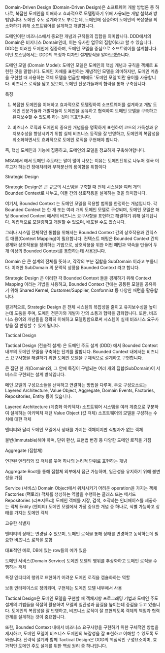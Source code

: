 Domain-Driven Design (Domain-Driven Design)은 소프트웨어 개발 방법론 중 하나로, 복잡한 도메인을 이해하고 효과적으로 모델링하기 위해 사용되는 개발 철학과 방법입니다. 도메인 주도 설계라고도 부르는데, 도메인에 집중하며 도메인의 복잡성을 최소화하기 위해 소프트웨어를 설계하고 개발합니다.

도메인이란 비즈니스에서 중요한 개념과 규칙들의 집합을 의미합니다. DDD에서의 Domain은 비지니스 Domain인데, 이는 유사한 업무의 집합이라고 할 수 있습니다. DDD는 이러한 도메인에 집중하며, 도메인 모델을 중심으로 소프트웨어를 설계합니다. 이번 포스팅에서는 DDD의 특징과 디자인 설계방식을 알아보겠습니다.

도메인 모델 (Domain Model):
도메인 모델은 도메인의 핵심 개념과 규칙을 객체로 표현한 것을 말합니다. 도메인 자체를 표현하는 개념적인 모델을 의미하지만, 도메인 계층을 구현할 때 사용하는 객체 모델을 언급할 때에도 '도메인 모델'이란 용어를 사용합니다. 비즈니스 로직을 담고 있으며, 도메인 전문가들과의 협력을 통해 구축됩니다.

특징

1. 복잡한 도메인을 이해하고 효과적으로 모델링하여 소프트웨어를 설계하고 개발
   도메인 전문가들과 개발자들이 도메인을 공유하고 협력하여 도메인 모델을 구축하고 유지보수할 수 있도록 하는 것이 목표입니다.

2. 비즈니스 로직과 도메인의 중요한 개념들을 명확하게 표현하여 코드의 가독성과 유지보수성을 향상시키기 위함
   실제 비즈니스 동작을 잘 반영하고, 도메인의 복잡성을 최소화하면서도 효과적으로 도메인 로직을 구현해야 합니다.

즉, 핵심 도메인과 기능에 집중하고, 도메인의 모델을 정교하게 구축해야합니다.

MSA에서 에서 도메인 주도라는 말이 많이 나오는 이유는 도메인단위로 나누어 결국 이루고자 하는건 장애처리와 부하분산의 용이함을 위함이다

Strategic Design

Strategic Design은 큰 규모의 시스템을 구축할 때 전체 시스템을 여러 개의 Bounded Context로 나누고, 이들 간의 상호작용을 설계하는 것을 의미합니다.

여기서, Bounded Context 는 도메인 모델을 적용할 범위를 한정하는 개념입니다. 각 Bounded Context 는 한 개 또는 여러 개의 도메인 모델로 구성되며, 도메인 모델은 해당 Bounded Context 에서의 비즈니스 요구사항을 표현하고 해결하기 위해 설계됩니다. 독립적으로 모델링하고 개발할 수 있으며, 배포될 수도 있습니다.

그러나 시스템 전체적인 통합을 위해서는 Bounded Context 간의 상호작용과 컨텍스트 매핑(Context Mapping)이 필요합니다. 컨텍스트 매핑은 Bounded Context 간의 경계와 상호작용을 정의하는 기법으로, 상호작용을 위한 어떤 패턴과 약속을 만들어 두 개 이상의 Bounded Context를 통합하는데 사용됩니다.

Domain 은 큰 설계의 전체를 뜻하고, 각각의 부분 집합을 SubDomain 이라고 부릅니다. 이러한 SubDomain 의 문맥적 상황을 Bounded Context 라고 합니다.

Strategic Design 은 이러한 각 Bounded Context 들을 경계하기 위해 Context Mapping 이라는 기법을 사용하고, Bounded Context 간에는 공통된 모델을 공유하기 위해 Shared Kernel, Customer/Supplier, Conformist 등 다양한 패턴을 활용합니다.

결과적으로, Strategic Design 은 전체 시스템의 복잡성을 줄이고 유지보수성을 높이는데 도움을 주며, 도메인 전문가와 개발자 간의 소통과 협력을 강화합니다. 또한, 비즈니스 용어와 개념들을 정확히 이해하고 모델링함으로써 시스템이 실제 비즈니스 요구사항을 잘 반영할 수 있게 됩니다.

Tactical Design

Tactical Design (전술적 설계) 은 도메인 주도 설계 (DDD) 에서 Bounded Context 내부의 도메인 모델을 구축하는 단계를 말합니다. Bounded Context 내에서는 비즈니스 요구사항을 해결하기 위한 도메인 모델을 구체적으로 설계하고 구현합니다.

큰 집단 한 개(Domain)와, 그 안에 특징이 구별되는 여러 개의 집합(SubDomain)이 서비스로 구현되는 설계 방식입니다.

메인 모델의 구성요소들을 선택하고 연결하는 방법을 다루며, 주요 구성요소로는 Layered Architecture, Value Object, Aggregate, Domain Events, Factories, Repositories, Entity 등이 있습니다.

Layered Architecture (계층화 아키텍처)
소프트웨어 시스템을 여러 계층으로 구분하여 설계하는 아키텍처 패턴
Value Object (값 객체)
소프트웨어의 모델을 구성하는 수치에 대한 객체

엔티티와 달리 도메인 모델에서 상태를 가지는 객체이지만 식별자가 없는 객체

불변(Immutable)해야 하며, 단위 환산, 표현법 변경 등 다양한 도메인 로직을 가짐

Aggregate (집합체)

연관된 엔티티와 값 객체를 묶어 하나의 논리적 단위로 표현하는 개념

Aggregate Root를 통해 집합체 외부에서 접근 가능하며, 일관성을 유지하기 위해 불변성을 가짐

Service (서비스)
Domain Object에서 위치시키기 어려운 operation을 가지는 객체
Factories (팩토리)
객체를 생성하는 역할을 수행하는 클래스 또는 메서드
Repositories (리포지토리)
도메인 객체를 저장, 검색, 조작하는 인터페이스를 제공하는 객체
Entity (엔티티)
도메인 모델에서 가장 중요한 개념 중 하나로, 식별 가능하고 상태를 가지는 도메인 객체

고유한 식별자

엔티티의 상태는 변경될 수 있으며, 도메인 로직을 통해 상태를 변경하고 동작하는데 필요한 비즈니스 로직을 포함

대표적인 예로, DB에 있는 row들의 예가 있음

도메인 서비스(Domain Service)
도메인 모델의 행위를 추상화하고 도메인 로직을 수행하는 객체

특정 엔티티의 행위로 표현하기 어려운 도메인 로직을 캡슐화하는 역할

보통 인터페이스로 정의되며, 구현체는 도메인 모델 내부에서 사용

Tactical Design은 도메인 모델을 구현할 때 객체지향 프로그래밍 기법과 도메인 주도 설계의 기법들을 적절히 활용하여 모델의 일관성과 품질을 높이는데 중점을 두고 있습니다. 도메인의 복잡성을 잘 반영하고, 비즈니스 로직이 잘 표현되도록 객체의 책임과 협력 관계를 설계하는 것이 중요합니다.

또한, Bounded Context 내에서 비즈니스 요구사항을 구현하기 위한 구체적인 방법을 제시하고, 도메인 모델이 비즈니스 도메인의 복잡성을 잘 표현하고 이해할 수 있도록 도와줍니다. 전략적 설계와 함께 Tactical Design은 DDD의 핵심적인 구성요소이며, 효과적인 도메인 주도 설계를 위한 핵심 원리 중 하나입니다.
